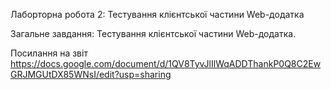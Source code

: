 Лаборторна робота 2: Тестування клієнтської частини Web-додатка

Загальне завдання: Тестування клієнтської частини Web-додатка.

Посилання на звіт https://docs.google.com/document/d/1QV8TyvJlIlWqADDThankP0Q8C2EwGRJMGUtDX85WNsI/edit?usp=sharing
